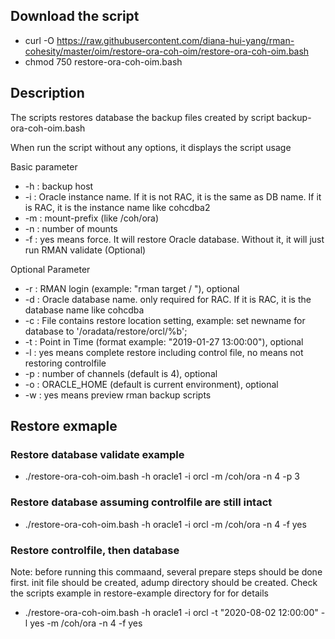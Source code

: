 ## Download the script
- curl -O https://raw.githubusercontent.com/diana-hui-yang/rman-cohesity/master/oim/restore-ora-coh-oim/restore-ora-coh-oim.bash
- chmod 750 restore-ora-coh-oim.bash

## Description
The scripts restores database the backup files created by script backup-ora-coh-oim.bash

When run the script without any options, it displays the script usage

Basic parameter

- -h : backup host
- -i : Oracle instance name. If it is not RAC, it is the same as DB name. If it is RAC, it is the instance name like cohcdba2
- -m : mount-prefix (like /coh/ora)
- -n : number of mounts
- -f : yes means force. It will restore Oracle database. Without it, it will just run RMAN validate (Optional)

Optional Parameter

- -r : RMAN login (example: "rman target / "), optional
- -d : Oracle database name. only required for RAC. If it is RAC, it is the database name like cohcdba
- -c : File contains restore location setting, example: set newname for database to '/oradata/restore/orcl/%b';
- -t : Point in Time (format example: "2019-01-27 13:00:00"), optional
- -l : yes means complete restore including control file, no means not restoring controlfile
- -p : number of channels (default is 4), optional
- -o : ORACLE_HOME (default is current environment), optional
- -w : yes means preview rman backup scripts

## Restore exmaple

### Restore database validate example
- ./restore-ora-coh-oim.bash -h oracle1 -i orcl -m /coh/ora -n 4 -p 3
### Restore database assuming controlfile are still intact
- ./restore-ora-coh-oim.bash -h oracle1 -i orcl -m /coh/ora -n 4 -f yes
### Restore controlfile, then database
Note: before running this commaand, several prepare steps should be done first. init file should be created, adump directory should be created. Check the scripts example in restore-example directory for for details
- ./restore-ora-coh-oim.bash -h oracle1 -i orcl -t "2020-08-02 12:00:00" -l yes -m /coh/ora -n 4 -f yes

